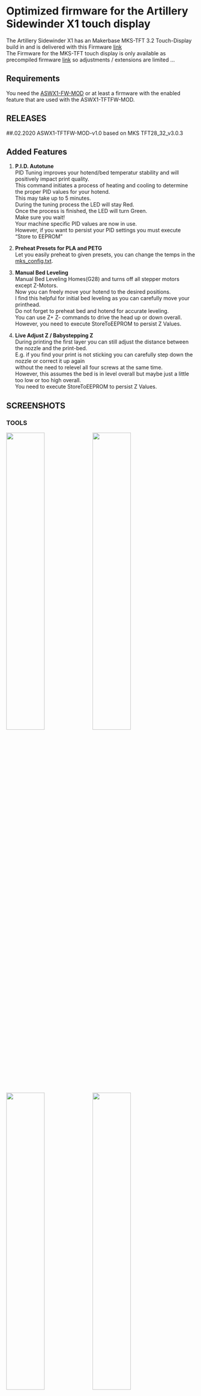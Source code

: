 # Optimized firmware for the Artillery Sidewinder X1 touch display  
  
The Artillery Sidewinder X1 has an Makerbase MKS-TFT 3.2 Touch-Display build in and is delivered with this Firmware [link](http://www.artillery3d.com/DownLoad/15689.html)   
The Firmware for the MKS-TFT touch display is only available as precompiled firmware [link](https://github.com/makerbase-mks/MKS-TFT/tree/master/MKS-TFT2.8-3.2 ) so adjustments / extensions are limited ...  

## Requirements  
You need the [ASWX1-FW-MOD](https://github.com/pinguinpfleger/ASWX1-FW-MOD) or at least a firmware with the enabled feature that are used with the ASWX1-TFTFW-MOD.  

## RELEASES

##.02.2020 ASWX1-TFTFW-MOD-v1.0 based on MKS TFT28_32_v3.0.3


## Added Features  
  
1. **P.I.D. Autotune**   
   PID Tuning improves your hotend/bed temperatur stability and will positively impact print quality.     
   This command initiates a process of heating and cooling to determine the proper PID values for your hotend.  
   This may take up to 5 minutes.  
   During the tuning process the LED will stay Red.  
   Once the process is finished, the LED will turn Green.   
   Make sure you wait!   
   Your machine specific PID values are now in use.  
   However, if you want to persist your PID settings you must execute “Store to EEPROM”  
  
2. **Preheat Presets for PLA and PETG**  
   Let you easily preheat to given presets, you can change the temps in the [mks_config.txt](/sd-card/mks_config.txt).  
  
3. **Manual Bed Leveling**  
   Manual Bed Leveling Homes(G28) and turns off all stepper motors except Z-Motors.  
   Now you can freely move your hotend to the desired positions.  
   I find this helpful for initial bed leveling as you can carefully move your printhead.  
   Do not forget to preheat bed and hotend for accurate leveling.  
   You can use Z+ Z- commands to drive the head up or down overall.  
   However, you need to execute StoreToEEPROM to persist Z Values.  
     
4. **Live Adjust Z / Babystepping Z**  
   During printing the first layer you can still adjust the distance between the nozzle and the print-bed.   
   E.g. if you find  your print is not sticking you can carefully step down the nozzle or correct it up again   
   without the need to relevel all four screws at the same time.  
   However, this assumes the bed is in level overall but maybe just a little too low or too high overall.  
   You need to execute StoreToEEPROM to persist Z Values.  
   

## SCREENSHOTS  

### TOOLS
<img src="/README.MD_files/boot.jpg" align="left" width="45%"/>
<img src="/README.MD_files/start.jpg" width="45%"/>
<img src="/README.MD_files/tools.jpg" align="left" width="45%"/>
<img src="/README.MD_files/more.jpg" width="45%"/>  
<img src="/README.MD_files/move.jpg" align="left" width="45%"/>
<img src="/README.MD_files/leveling.jpg"  width="45%"/>  
<img src="/README.MD_files/filament.jpg" align="left" width="45%"/>  
<img src="/README.MD_files/extrude.jpg" width="45%"/>  
<img src="/README.MD_files/heat.jpg" width="45%"/>  

### Settings  
<img src="/README.MD_files/settings_1.jpg" align="left" width="45%"/>
<img src="/README.MD_files/settings_filesys.jpg" width="45%"/>
<img src="/README.MD_files/settings_about.jpg" align="left" width="45%"/>
<img src="/README.MD_files/settings_wifi.jpg" width="45%"/>  


## Individual Adjustments  
Adjustments can be made via the [mks_config.txt](/sd-card/mks_config.txt).  

## Flashing  
Simply copy all files in the [sd-card folder](/sd-card/) to a microSD-Card, insert to your printer and reboot printer, wait until process is finished.  


## TIPPS  
In case your USB Stick does not work anymore after the upgrade, check the following option on your TFT: SET/File/USB.  
That was always there but defaulted back to SD after TFT Upgrade.  

## Credits  
The repository here is the continuation of the TFT-Firmware from [**Robscar's firmware mod** at Thingiverse](https://www.thingiverse.com/thing:3856144) and the remix from [FoodFighter](https://www.thingiverse.com/FoodFighter)
The modified Marlin firmware for the Artillery Sidewinder X1 has been seperated to an own repository:  
https://github.com/pinguinpfleger/ASWX1-FW-MOD

